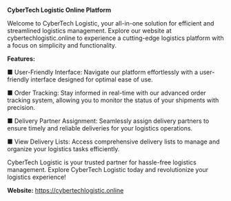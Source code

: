 **CyberTech Logistic Online Platform**

Welcome to CyberTech Logistic, your all-in-one solution for efficient and streamlined logistics management. 
Explore our website at cybertechlogistic.online to experience a cutting-edge logistics platform with a 
focus on simplicity and functionality.

**Features:**

■ User-Friendly Interface: Navigate our platform effortlessly with a user-friendly interface designed for 
  optimal ease of use.

■ Order Tracking: Stay informed in real-time with our advanced order tracking system, allowing you to monitor 
  the status of your shipments with precision.

■ Delivery Partner Assignment: Seamlessly assign delivery partners to ensure timely and reliable deliveries 
  for your logistics operations.

■ View Delivery Lists: Access comprehensive delivery lists to manage and organize your logistics tasks efficiently.

CyberTech Logistic is your trusted partner for hassle-free logistics management. Explore CyberTech Logistic today 
and revolutionize your logistics experience!

**Website:** https://cybertechlogistic.online